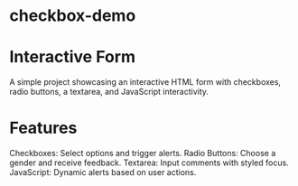 # checkbox-demo 
# Interactive Form
A simple project showcasing an interactive HTML form with checkboxes, radio buttons, a textarea, and JavaScript interactivity.

# Features
Checkboxes: Select options and trigger alerts.
Radio Buttons: Choose a gender and receive feedback.
Textarea: Input comments with styled focus.
JavaScript: Dynamic alerts based on user actions.

